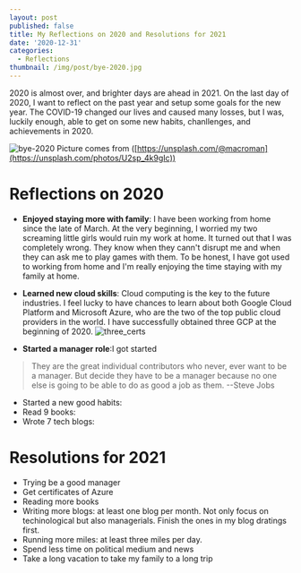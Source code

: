 ```yaml
---
layout: post
published: false
title: My Reflections on 2020 and Resolutions for 2021
date: '2020-12-31'
categories:
  - Reflections
thumbnail: /img/post/bye-2020.jpg
---
```

2020 is almost over, and brighter days are ahead in 2021. On the last day of 2020, I want to reflect on the past year and setup some goals for the new year. The COVID-19 changed our lives and caused many losses, but I was, luckily enough, able to get on some new habits, chanllenges, and achievements in 2020.

<!--more-->

![bye-2020]({{site.baseurl}}/img/post/bye-2020.jpg)
Picture comes from ([https://unsplash.com/@macroman](https://unsplash.com/photos/U2sp_4k9gIc))

# Reflections on 2020

- **Enjoyed staying more with family**: I have been working from home since the late of March. At the very beginning, I worried my two screaming little girls would ruin my work at home. It turned out that I was completely wrong. They know when they cann't disrupt me and when they can ask me to play games with them. To be honest, I have got used to working from home and I'm really enjoying the time staying with my family at home.

- **Learned new cloud skills**: Cloud computing is the key to the future industries. I feel lucky to have chances to learn about both Google Cloud Platform and Microsoft Azure, who are the two of the top public cloud providers in the world. I have successfully obtained three GCP at the beginning of 2020.
![three_certs]({{site.baseurl}}/img/post/ThreeCerts.JPG)

- **Started a manager role**:I got started 
> They are the great individual contributors who never, ever want to be a manager. But decide they have to be a manager because no one else is going to be able to do as good a job as them.
--Steve Jobs


- Started a new good habits:
- Read 9 books:
- Wrote 7 tech blogs:


# Resolutions for 2021
- Trying be a good manager
- Get certificates of Azure
- Reading more books
- Writing more blogs: at least one blog per month. Not only focus on techinological but also managerials. Finish the ones in my blog dratings first.
- Running more miles: at least three miles per day. 
- Spend less time on political medium and news
- Take a long vacation to take my family to a long trip



